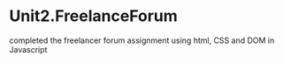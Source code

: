 # Unit2.FreelanceForum

completed the freelancer forum assignment using html, CSS and DOM in Javascript